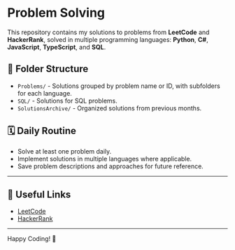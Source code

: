 # Problem Solving

This repository contains my solutions to problems from **LeetCode** and **HackerRank**, solved in multiple programming languages: **Python**, **C#**, **JavaScript**, **TypeScript**, and **SQL**.

## 📂 Folder Structure

- `Problems/` - Solutions grouped by problem name or ID, with subfolders for each language.
- `SQL/` - Solutions for SQL problems.
- `SolutionsArchive/` - Organized solutions from previous months.

## 🗓️ Daily Routine
- Solve at least one problem daily.
- Implement solutions in multiple languages where applicable.
- Save problem descriptions and approaches for future reference.

---

## 🔗 Useful Links
- [LeetCode](https://leetcode.com)
- [HackerRank](https://hackerrank.com)

---

Happy Coding! 🚀
